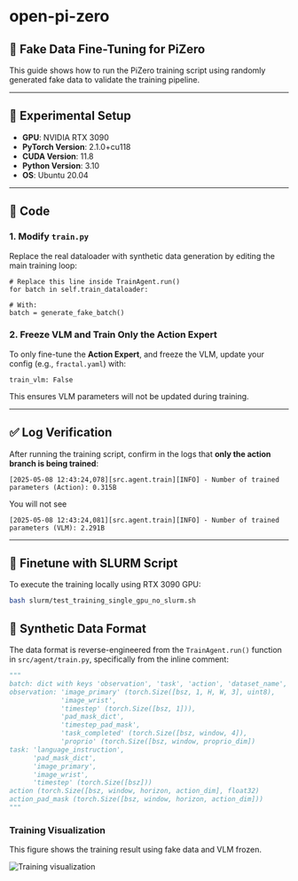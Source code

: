 # open-pi-zero

## 🎯 Fake Data Fine-Tuning for PiZero

This guide shows how to run the PiZero training script using randomly generated fake data to validate the training pipeline.

---

## 🧪 Experimental Setup

- **GPU**: NVIDIA RTX 3090  
- **PyTorch Version**: 2.1.0+cu118  
- **CUDA Version**: 11.8  
- **Python Version**: 3.10  
- **OS**: Ubuntu 20.04  

---

## 🚀 Code

### 1. Modify `train.py`

Replace the real dataloader with synthetic data generation by editing the main training loop:

<pre><code class="language-python"># Replace this line inside TrainAgent.run()
for batch in self.train_dataloader:

# With:
batch = generate_fake_batch()
</code></pre>

### 2. Freeze VLM and Train Only the Action Expert

To only fine-tune the **Action Expert**, and freeze the VLM, update your config (e.g., `fractal.yaml`) with:

<pre><code class="language-yaml">train_vlm: False
</code></pre>

This ensures VLM parameters will not be updated during training.

---

## ✅ Log Verification

After running the training script, confirm in the logs that **only the action branch is being trained**:

<pre><code>[2025-05-08 12:43:24,078][src.agent.train][INFO] - Number of trained parameters (Action): 0.315B
</code></pre>

You will not see

<pre><code>[2025-05-08 12:43:24,081][src.agent.train][INFO] - Number of trained parameters (VLM): 2.291B
</code></pre>


---

## 🧪 Finetune with SLURM Script

To execute the training locally using RTX 3090 GPU:

```bash
bash slurm/test_training_single_gpu_no_slurm.sh
```


## 🧩 Synthetic Data Format

The data format is reverse-engineered from the `TrainAgent.run()` function in `src/agent/train.py`, specifically from the inline comment:

```python
"""
batch: dict with keys 'observation', 'task', 'action', 'dataset_name', 'action_pad_mask'
observation: 'image_primary' (torch.Size([bsz, 1, H, W, 3], uint8), 
             'image_wrist', 
             'timestep' (torch.Size([bsz, 1])), 
             'pad_mask_dict', 
             'timestep_pad_mask', 
             'task_completed' (torch.Size([bsz, window, 4]), 
             'proprio' (torch.Size([bsz, window, proprio_dim])
task: 'language_instruction', 
      'pad_mask_dict', 
      'image_primary', 
      'image_wrist', 
      'timestep' (torch.Size([bsz]))
action (torch.Size([bsz, window, horizon, action_dim], float32)
action_pad_mask (torch.Size([bsz, window, horizon, action_dim]))
"""
```

### Training Visualization

This figure shows the training result using fake data and VLM frozen.

![Training visualization](results/no_vlm/image_0.png)
